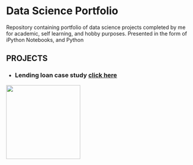 # Data Science Portfolio
Repository containing portfolio of data science projects completed by me for academic, self learning, and hobby purposes. Presented in the form of iPython Notebooks, and Python
## PROJECTS
* ### Lending loan case study [click here](https://github.com/lasnausman/Portfolio/blob/master/Loan%20Lending%20case%20study-%20Analysis/Lending%20Loan.ipynb)
<img src="https://th.bing.com/th/id/OIP.tMlgFbyyA7524W0O8llNTgHaFf?pid=Api&rs=1" width="200">
